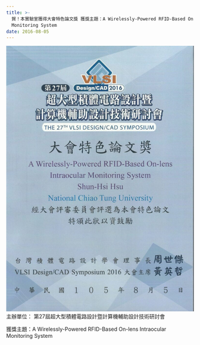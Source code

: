 ```yaml
---
title: >-
  賀！本實驗室獲得大會特色論文獎 獲獎主題：A Wirelessly-Powered RFID-Based On-lens Intraocular
  Monitoring System
date: 2016-08-05
---
```


![](/images/post/2016VLSA-CAD-大會特色論文獎-768x1085.jpg)
主辦單位： 第27屆超大型積體電路設計暨計算機輔助設計技術研討會

獲獎主題：A Wirelessly-Powered RFID-Based On-lens Intraocular Monitoring System